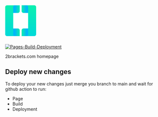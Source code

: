 # <img src="/src/images/icon.png?raw=true" width="100" height="100"/>
[![Pages-Build-Deployment](https://github.com/2brackets/homepage/actions/workflows/pages/pages-build-deployment/badge.svg?branch=main)](https://github.com/2brackets/homepage/actions/workflows/pages/pages-build-deployment)

2brackets.com homepage 

## Deploy new changes

To deploy your new changes just merge you branch to main and wait for github action to run:
- Page
- Build
- Deployment  


